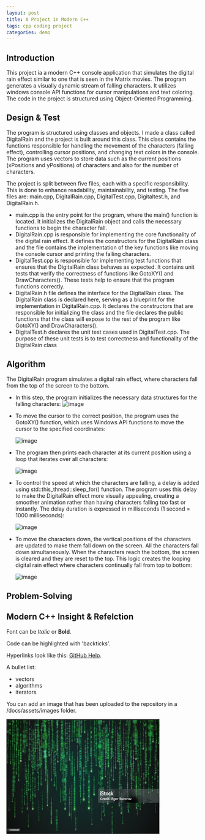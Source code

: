 ```yaml
---
layout: post
title: A Project in Modern C++
tags: cpp coding project
categories: demo
---
```

## Introduction

This project ia a modern C++ console application that simulates the digital rain effect similar to one that is seen in the Matrix movies. 
The program generates a visually dynamic stream of falling characters. It utilizes windows console API functions for cursor manipulations and text coloring.
The code in the project is structured using Object-Oriented Programming.

## Design & Test

The program is structured using classes and objects. I made a class called DigitalRain and the project is built around this class. This class contains the functions responsible for handling the movement of the characters (falling effect), controlling cursor positions, and changing text colors in the console. The program uses vectors to store data such as the current positions (xPositions and yPositions) of characters and also for the number of characters.

The project is split between five files, each with a specific responsibility. This is done to enhance readability, maintainability, and testing. The five files are: main.cpp, DigitalRain.cpp, DigitalTest.cpp, Digitaltest.h, and DigitalRain.h. 
- main.cpp is the entry point for the program, where the main() function is located. It initializes the DigitalRain object and calls the necessary functions to begin the character fall.
- DigitalRain.cpp is responsible for implementing the core functionality of the digital rain effect. It defines the constructors for the DigitalRain class and the file contains the implementation of the key functions like moving the console cursor and printing the falling characters.
- DigitalTest.cpp is responsible for implementing test functions that ensures that the DigitalRain class behaves as expected. It contains unit tests that verify the correctness of functions like GotoXY() and DrawCharacters(). These tests help to ensure that the program functions correctly.
- DigitalRain.h file defines the interface for the DigitalRain class. The DigitalRain class is declared here, serving as a blueprint for the implementation in DigitalRain.cpp. It declares the constructors that are responsible for initializing the class and the file declares the public functions that the class will expose to the rest of the program like GotoXY() and DrawCharacters().
- DigitalTest.h declares the unit test cases used in DigitalTest.cpp. The purpose of these unit tests is to test correctness and functionality of the DigitalRain class

## Algorithm

The DigitalRain program simulates a digital rain effect, where characters fall from the top of the screen to the bottom. 
- In this step, the program initializes the necessary data structures for the falling characters:
  ![image](https://github.com/user-attachments/assets/61b7ee0c-e824-4153-9a4b-567600e62a25)

- To move the cursor to the correct position, the program uses the GotoXY() function, which uses Windows API functions to move the cursor to the specified coordinates:
  
  ![image](https://github.com/user-attachments/assets/bc583c1b-4458-4940-8fdb-ecd21762f4f8)

- The program then prints each character at its current position using a loop that iterates over all characters:
  
  ![image](https://github.com/user-attachments/assets/037b4f5c-e715-4a0b-89c8-14faa3311cb1)

- To control the speed at which the characters are falling, a delay is added using std::this_thread::sleep_for() function. The program uses this delay to make the DigitalRain effect more visually appealing, creating a smoother animation rather than having characters falling too fast or instantly. The delay duration is expressed in milliseconds (1 second = 1000 milliseconds):

  ![image](https://github.com/user-attachments/assets/33eb4ad1-59c2-4dbb-911e-b8ed6137303c)

- To move the characters down, the vertical positions of the characters are updated to make them fall down on the screen. All the characters fall down simultaneously.  When the characters reach the bottom, the screen is cleared and they are reset to the top. This logic creates the looping digital rain effect where characters continually fall from top to bottom:

  ![image](https://github.com/user-attachments/assets/629614a9-ecb5-4b70-ab26-2d59826e5bda)
 




## Problem-Solving


## Modern C++ Insight & Refelction

Font can be *Italic* or **Bold**.

Code can be highlighted with 'backticks'.

Hyperlinks look like this: [GitHub Help](https://help.github.com/).

A bullet list:

- vectors
- algorithms
- iterators

You can add an image that has been uploaded to the repository in a /docs/assets/images folder.

<img src="https://raw.githubusercontent.com/DanKos22/digital-rain-cpp/main/docs/assets/images/Project.png" width="400" height="300">
